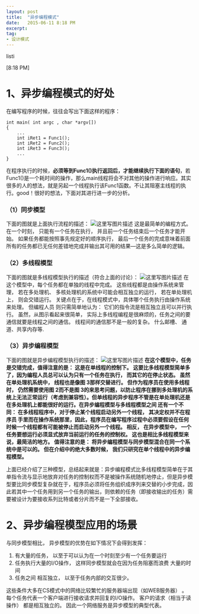 ```yaml
---
layout: post
title:  "异步编程模式"
date:   2015-06-11 8:18 PM
excerpt:
tag:
- 设计模式
---
```


listi

[8:18 PM]

# 1、异步编程模式的好处
在编写程序的时候，往往会写出下面这样的程序：
    
    int main( int argc , char *argv[])
    {
		...
		int iRet1 = Func1();
		int iRet2 = Func2();
		int iRet3 = Func3();
		...
    }

在程序执行的时候，**必须等到Func1()执行返回后，才能继续执行下面的语句**，若Func1()是一个耗时间的操作，那么main线程将会不对其他的操作进行响应。其实很多的人的想法，就是另起一个线程执行该Func1函数。不让其阻塞主线程的执行。good！很好的想法，下面对其进行进一步的分析。

### （1）同步模型
下面的图就是上面执行流程的描述：
                         ![这里写图片描述](http://img.blog.csdn.net/20150611200824549)
这是最简单的编程方式。 在一个时刻， 只能有一个任务在执行， 并且前一个任务结束后一个任务才能开始。 如果任务都能按照事先规定好的顺序执行， 最后一个任务的完成意味着前面所有的任务都已无任何差错地完成并输出其可用的结果—这是多么简单的逻辑。

### （2）多线程模型
下面的图就是多线程模型执行的描述（符合上面的讨论）： 
![这里写图片描述](http://img.blog.csdn.net/20150611201233661)
在这个模型中，每个任务都在单独的线程中完成。 这些线程都是由操作系统来管理， 若在多处理机、 多核处理机的系统中可能会相互独立的运行， 若在单处理机上， 则会交错运行。 关键点在于，在线程模式中，具体哪个任务执行由操作系统来处理。 但编程人员 则只需简单地认为： 它们的指令流是相互独立且可以并行执行。 虽然，从图示看起来很简单， 实际上多线程编程是很麻烦的，任务之间的要通信就要是线程之间的通信。 线程间的通信那不是一般的复杂。 什么邮槽、 通道、共享内存等.

### （3）异步编程模型
下面的图就是异步编程模型执行的描述：
![这里写图片描述](http://img.blog.csdn.net/20150611201808044)
**在这个模型中，任务是交错完成，值得注意的是： 这是在单线程的控制下。 这要比多线程模型简单多了，因为编程人员总可以认为只有一个任务在执行， 而其它的在停止状态。 虽然在单处理机系统中， 线程也是像图 3那样交替进行。 但作为程序员在使用多线程时， 仍然需要使用图 2而不是图 3的来思考问题，以防止程序在挪到多处理机的系统上无法正常运行（考虑到兼容性）。但单线程的异步程序不管是在单处理机还是在多处理机上都能很好的运行。在异步编程模型与多线程模型之间 还有一个不同： 在多线程程序中，对于停止某个线程启动另外一个线程， 其决定权并不在程序员 手里而在操作系统那里，因此，程序员在编写程序过程中必须要假设在任何时候一个线程都有可能被停止而启动另外一个线程。 相反， 在异步模型中， 一个任务要想运行必须显式放弃当前运行的任务的控制权。 这也是相比多线程模型来说，最简洁的地方。 值得注意的是： 将异步编程模型与同步模型混合在同一个系统中是可以的。 但在介绍中的绝大多数时候， 我们只研究在单个线程中的异步编程模型。**

上面已经介绍了三种模型，总结起来就是：异步编程模式比多线程模型简单在于其单指令流与显示地放弃对任务的控制权而不是被操作系统随机地停止，但是异步模型要比同步模型复杂就在于，程序员必须将任务组织成序列来交替的小步完成，因此若其中一个任务用到另一个任务的输出，则依赖的任务（即接收输出的任务）需要被设计为要接收系列比特或者分片而不是一下全部接收。

# 2、异步编程模型应用的场景
与同步模型相比， 异步模型的优势在如下情况下会得到发挥：

1. 有大量的任务， 以至于可以认为在一个时刻至少有一个任务要运行
2. 任务执行大量的I/O操作， 这样同步模型就会在因为任务阻塞而浪费 大量的时间
3. 任务之间 相互独立， 以至于任务内部的交互很少。

这些条件大多在CS模式中的网络比较繁忙的服务器端出现（如WEB服务器） 。 每个任务代表一个客户端进行接收请求并回复的I/O操作。 客户的请求（相当于读操作） 都是相互独立的。 因此一个网络服务是异步模型的典型代表。
